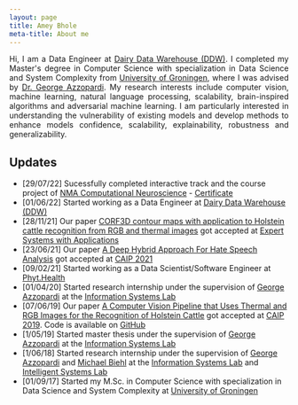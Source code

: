 ```yaml
---
layout: page
title: Amey Bhole
meta-title: About me
---
```

<div id="aboutme-section">

<p style='text-align: justify;' class="about-text" >
Hi, I am a Data Engineer at <a target="_blank" href="https://dairydatawarehouse.com/"> Dairy Data Warehouse (DDW)</a>. I completed my Master's degree in Computer Science with specialization in Data Science and System Complexity from <a target="_blank" href="https://www.rug.nl/masters/computing-science/?lang=en"> University of Groningen</a>, where I was advised by <a target="_blank" href="http://www.cs.rug.nl/~george/"> Dr. George Azzopardi</a>. My research interests include computer vision, machine learning, natural language processing, scalability, brain-inspired algorithms and adversarial machine learning. I am particularly interested in understanding the vulnerability of existing models and develop methods to enhance models confidence, scalability, explainability, robustness and generalizability.
</p>
</div>

## Updates

- [29/07/22] Sucessfully completed interactive track and the course project of [NMA Computational Neuroscience](https://compneuro.neuromatch.io/tutorials/intro.html) - [Certificate](https://github.com/ameybhole/ameybhole.github.io/blob/master/docs/NMA_certificate.pdf)
- [01/06/22] Started working as a Data Engineer at [Dairy Data Warehouse (DDW)](https://dairydatawarehouse.com/)
- [28/11/21] Our paper [CORF3D contour maps with application to Holstein cattle recognition from RGB and thermal images](https://www.sciencedirect.com/science/article/pii/S0957417421016511?via=ihub) got accepted at [Expert Systems with Applications](https://www.journals.elsevier.com/expert-systems-with-applications)
- [23/06/21] Our paper [A Deep Hybrid Approach For Hate Speech Analysis](https://link.springer.com/chapter/10.1007/978-3-030-89128-2_41) got accepted at [CAIP 2021](http://cyprusconferences.org/caip2021/)
- [09/02/21] Started working as a Data Scientist/Software Engineer at [Phyt.Health](https://phyt.health/)
- [01/04/20] Started research internship under the supervision of [George Azzopardi](http://www.cs.rug.nl/~george/) at the [Information Systems Lab](http://www.cs.rug.nl/infosys/)
- [07/06/19] Our paper [A Computer Vision Pipeline that Uses Thermal and RGB Images for the Recognition of Holstein Cattle](https://link.springer.com/chapter/10.1007/978-3-030-29891-3_10) got accepted at [CAIP 2019](https://caip2019.unisa.it/). Code is available on [GitHub](https://github.com/ameybhole/IIHC)
- [1/05/19] Started master thesis under the supervision of [George Azzopardi](http://www.cs.rug.nl/~george/) at the [Information Systems Lab](http://www.cs.rug.nl/infosys/)
- [1/06/18] Started research internship under the supervision of [George Azzopardi](http://www.cs.rug.nl/~george/) and [Michael Biehl](http://www.cs.rug.nl/~biehl/) at the [Information Systems Lab](http://www.cs.rug.nl/infosys/) and [Intelligent Systems Lab](http://www.cs.rug.nl/is/)
- [01/09/17] Started my M.Sc. in Computer Science with specialization in Data Science and System Complexity at [University of Groningen](https://www.rug.nl/masters/computing-science/?lang=en)
